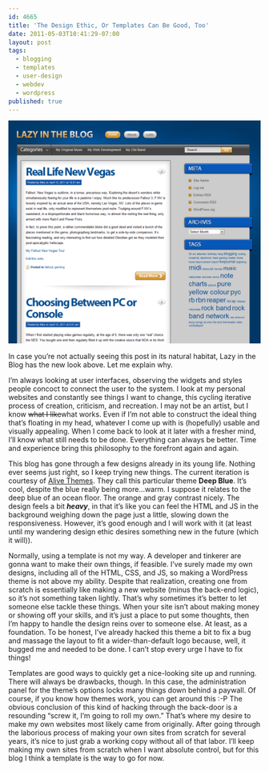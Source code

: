 ```yaml
---
id: 4665
title: 'The Design Ethic, Or Templates Can Be Good, Too'
date: 2011-05-03T10:41:29-07:00
layout: post
tags:
  - blogging
  - templates
  - user-design
  - webdev
  - wordpress
published: true
---
```

<img
  src="/assets/images/posts/2011/05/deep_blue_template.png"
  loading="lazy"
  title="Lazy in the Blog screenshot"
  alt="LitB using the &quot;Deep Blue&quot; theme"
/>

In case you&#8217;re not actually seeing this post in its natural habitat, Lazy in the Blog has the new look above. Let me explain why.

<!--more-->

I&#8217;m always looking at user interfaces, observing the widgets and styles people concoct to connect the user to the system. I look at my personal websites and constantly see things I want to change, this cycling iterative process of creation, criticism, and recreation. I may not be an artist, but I know <del>what I like</del>what works. Even if I&#8217;m not able to construct the ideal thing that&#8217;s floating in my head, whatever I come up with is (hopefully) usable and visually appealing. When I come back to look at it later with a fresher mind, I&#8217;ll know what still needs to be done. Everything can always be better. Time and experience bring this philosophy to the forefront again and again.

This blog has gone through a few designs already in its young life. Nothing ever seems just right, so I keep trying new things. The current iteration is courtesy of [Alive Themes](http://www.alivethemes.com/). They call this particular theme **Deep Blue**. It&#8217;s cool, despite the blue really being more&#8230;warm. I suppose it relates to the deep blue of an ocean floor. The orange and gray contrast nicely. The design feels a bit **_heavy_**, in that it&#8217;s like you can feel the HTML and JS in the background weighing down the page just a little, slowing down the responsiveness. However, it&#8217;s good enough and I will work with it (at least until my wandering design ethic desires something new in the future (which it will)).

Normally, using a template is not my way. A developer and tinkerer are gonna want to make their own things, if feasible. I&#8217;ve surely made my own designs, including all of the HTML, CSS, and JS, so making a WordPress theme is not above my ability. Despite that realization, creating one from scratch is essentially like making a new website (minus the back-end logic), so it&#8217;s not something taken lightly. That&#8217;s why sometimes it&#8217;s better to let someone else tackle these things. When your site isn&#8217;t about making money or showing off your skills, and it&#8217;s just a place to put some thoughts, then I&#8217;m happy to handle the design reins over to someone else. At least, as a foundation. To be honest, I&#8217;ve already hacked this theme a bit to fix a bug and massage the layout to fit a wider-than-default logo because, well, it bugged me and needed to be done. I can&#8217;t stop every urge I have to fix things!

Templates are good ways to quickly get a nice-looking site up and running. There will always be drawbacks, though. In this case, the administration panel for the theme&#8217;s options locks many things down behind a paywall. Of course, if you know how themes work, you can get around this :-P The obvious conclusion of this kind of hacking through the back-door is a resounding &#8220;screw it, I&#8217;m going to roll my own.&#8221; That&#8217;s where my desire to make my own websites most likely came from originally. After going through the laborious process of making your own sites from scratch for several years, it&#8217;s nice to just grab a working copy without all of that labor. I&#8217;ll keep making my own sites from scratch when I want absolute control, but for this blog I think a template is the way to go for now.
